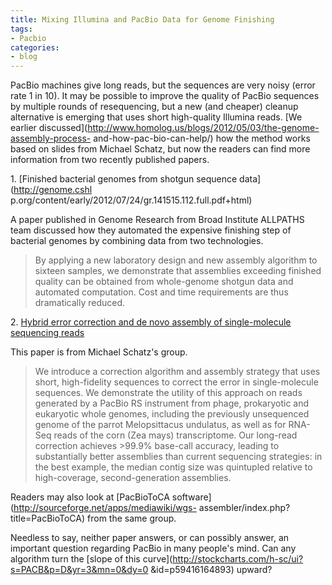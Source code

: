 ```yaml
---
title: Mixing Illumina and PacBio Data for Genome Finishing
tags:
- Pacbio
categories:
- blog
---
```

PacBio machines give long reads, but the sequences are very noisy (error rate
1 in 10). It may be possible to improve the quality of PacBio sequences by
multiple rounds of resequencing, but a new (and cheaper) cleanup alternative
is emerging that uses short high-quality Illumina reads. [We earlier
discussed](http://www.homolog.us/blogs/2012/05/03/the-genome-assembly-process-
and-how-pac-bio-can-help/) how the method works based on slides from Michael
Schatz, but now the readers can find more information from two recently
published papers.
<!--more-->

1\. [Finished bacterial genomes from shotgun sequence data](http://genome.cshl
p.org/content/early/2012/07/24/gr.141515.112.full.pdf+html)

A paper published in Genome Research from Broad Institute ALLPATHS team
discussed how they automated the expensive finishing step of bacterial genomes
by combining data from two technologies.

> By applying a new laboratory design and new assembly algorithm to sixteen
samples, we demonstrate that assemblies exceeding finished quality can be
obtained from whole-genome shotgun data and automated computation. Cost and
time requirements are thus dramatically reduced.

2\. [Hybrid error correction and de novo assembly of single-molecule
sequencing reads](http://www.nature.com/nbt/journal/v30/n7/full/nbt.2280.html)

This paper is from Michael Schatz's group.

> We introduce a correction algorithm and assembly strategy that uses short,
high-fidelity sequences to correct the error in single-molecule sequences. We
demonstrate the utility of this approach on reads generated by a PacBio RS
instrument from phage, prokaryotic and eukaryotic whole genomes, including the
previously unsequenced genome of the parrot Melopsittacus undulatus, as well
as for RNA-Seq reads of the corn (Zea mays) transcriptome. Our long-read
correction achieves >99.9% base-call accuracy, leading to substantially better
assemblies than current sequencing strategies: in the best example, the median
contig size was quintupled relative to high-coverage, second-generation
assemblies.

Readers may also look at [PacBioToCA
software](http://sourceforge.net/apps/mediawiki/wgs-
assembler/index.php?title=PacBioToCA) from the same group.

Needless to say, neither paper answers, or can possibly answer, an important
question regarding PacBio in many people's mind. Can any algorithm turn the
[slope of this curve](http://stockcharts.com/h-sc/ui?s=PACB&p=D&yr=3&mn=0&dy=0
&id=p59416164893) upward?

